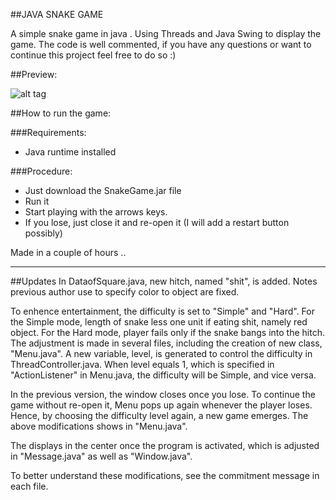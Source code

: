 ##JAVA SNAKE GAME


A simple snake game in java .
Using Threads and Java Swing to display the game.
The code is well commented, if you have any questions or want to continue this project feel free to do so :)

##Preview:

![alt tag](http://i62.tinypic.com/behbw3.png)

##How to run the game:

###Requirements:
* Java runtime installed

###Procedure:

* Just download the SnakeGame.jar file
* Run it 
* Start playing with the arrows keys. 
* If you lose, just close it and re-open it (I will add a restart button possibly)




Made in a couple of hours ..

---
##Updates
In DataofSquare.java, new hitch, named "shit", is added. 
Notes previous author use to specify color to object are fixed.

To enhence entertainment, the difficulty is set to "Simple" and "Hard".
For the Simple mode, length of snake less one unit if eating shit, namely red object.
For the Hard mode, player fails only if the snake bangs into the hitch.
The adjustment is made in several files, including the creation of new class, "Menu.java".
A new variable, level, is generated to control the difficulty in ThreadController.java. 
When level equals 1, which is specified in "ActionListener" in Menu.java, the difficulty will be Simple, and vice versa.

In the previous version, the window closes once you lose. 
To continue the game without re-open it, Menu pops up again whenever the player loses.
Hence, by choosing the difficulty level again, a new game emerges.
The above modifications shows in "Menu.java".

The displays in the center once the program is activated, which is adjusted in "Message.java" as well as "Window.java".

To better understand these modifications, see the commitment message in each file.
